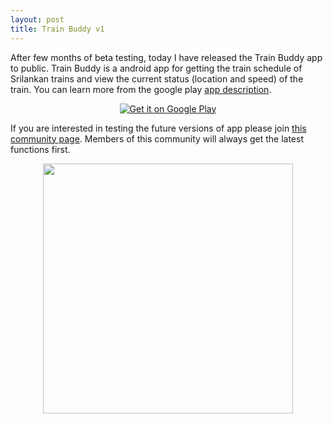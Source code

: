 ```yaml
---
layout: post
title: Train Buddy v1
---
```


After few months of beta testing, today I have released the Train Buddy app to public. Train Buddy is a android app for getting the train schedule of Srilankan trains and view the current status (location and speed) of the train. You can learn more from the google play [app description](https://play.google.com/store/apps/details?id=com.kasungamlath.trainbuddy).

<div align="center"><a  href="https://play.google.com/store/apps/details?id=com.kasungamlath.trainbuddy">
  <img alt="Get it on Google Play"
       src="https://developer.android.com/images/brand/en_generic_rgb_wo_60.png" />
</a></div>

If you are interested in testing the future versions of app please join [this community page](http://goo.gl/VX6BLe). Members of this community will always get the latest functions first.

<div align="center"><img src="{{ site.baseurl }}/assets/a9dfe8fd-bee2-487a-9e4e-5f59e1a7aec5.png" style="width: 400px;"></div>




